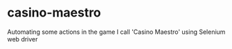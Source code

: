 # casino-maestro
Automating some actions in the game I call 'Casino Maestro' using Selenium web driver
